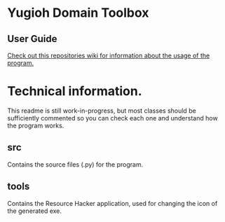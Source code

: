 # Yugioh Domain Toolbox
## User Guide
[Check out this repositories wiki for information about the usage of the program.](https://github.com/DarknessCatt/YGODomainGenerator/wiki)

# Technical information.
This readme is still work-in-progress, but most classes should be sufficiently commented so you can check each one and understand how the program works.

## src
Contains the source files (.py) for the program.

## tools
Contains the Resource Hacker application, used for changing the icon of the generated exe.
